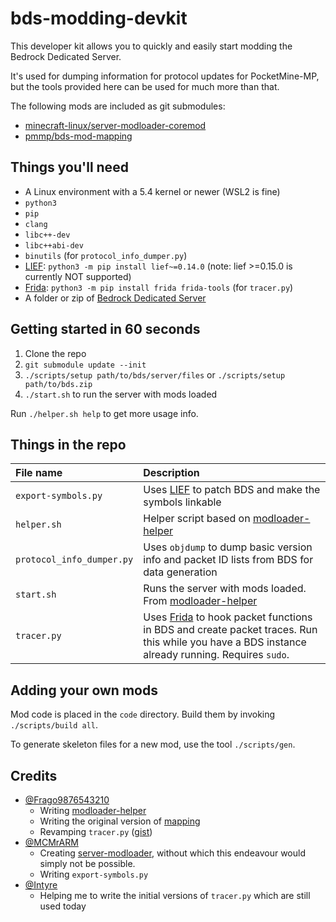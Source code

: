 # bds-modding-devkit
This developer kit allows you to quickly and easily start modding the Bedrock Dedicated Server.

It's used for dumping information for protocol updates for PocketMine-MP, but the tools provided here can be used for much more than that.

The following mods are included as git submodules:
- [minecraft-linux/server-modloader-coremod](https://github.com/minecraft-linux/server-modloader-coremod)
- [pmmp/bds-mod-mapping](https://github.com/pmmp/bds-mod-mapping)

## Things you'll need
- A Linux environment with a 5.4 kernel or newer (WSL2 is fine)
- `python3`
- `pip`
- `clang`
- `libc++-dev`
- `libc++abi-dev`
- `binutils` (for `protocol_info_dumper.py`)
- [LIEF](https://github.com/lief-project/LIEF): `python3 -m pip install lief~=0.14.0` (note: lief >=0.15.0 is currently NOT supported)
- [Frida](https://frida.re): `python3 -m pip install frida frida-tools` (for `tracer.py`)
- A folder or zip of [Bedrock Dedicated Server](https://minecraft.net/download/server/bedrock)

## Getting started in 60 seconds
1. Clone the repo
2. `git submodule update --init`
3. `./scripts/setup path/to/bds/server/files` or `./scripts/setup path/to/bds.zip`
4. `./start.sh` to run the server with mods loaded

Run `./helper.sh help` to get more usage info.

## Things in the repo
| File name | Description |
|:----------|:------------|
| `export-symbols.py` | Uses [LIEF](https://github.com/lief-project/LIEF) to patch BDS and make the symbols linkable |
| `helper.sh` | Helper script based on [modloader-helper](https://github.com/Frago9876543210/modloader-helper) |
| `protocol_info_dumper.py` | Uses `objdump` to dump basic version info and packet ID lists from BDS for data generation |
| `start.sh` | Runs the server with mods loaded. From [modloader-helper](https://github.com/Frago9876543210/modloader-helper) |
| `tracer.py` | Uses [Frida](https://frida.re) to hook packet functions in BDS and create packet traces. Run this while you have a BDS instance already running. Requires `sudo`. |

## Adding your own mods
Mod code is placed in the `code` directory. Build them by invoking `./scripts/build all`.

To generate skeleton files for a new mod, use the tool `./scripts/gen`.

## Credits
- [@Frago9876543210](https://github.com/Frago9876543210)
  - Writing [modloader-helper](https://github.com/Frago9876543210/modloader-helper)
  - Writing the original version of [mapping](https://github.com/pmmp/mapping)
  - Revamping `tracer.py` ([gist](https://gist.github.com/Frago9876543210/2e5de55f1bb7e42594b73f5665391bf4#file-tracer-py))
- [@MCMrARM](https://github.com/MCMrARM)
  - Creating [server-modloader](https://github.com/minecraft-linux/server-modloader), without which this endeavour would simply not be possible.
  - Writing `export-symbols.py`
- [@Intyre](https://github.com/Intyre)
  - Helping me to write the initial versions of `tracer.py` which are still used today
